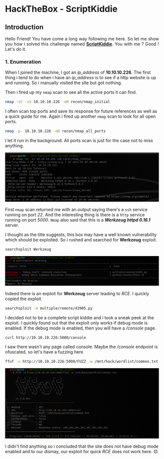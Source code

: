 # HackTheBox - ScriptKiddie

## Introduction
<p align="justify">
Hello Friend! You have come a long way following me here. So let me show you how i solved this challenge named <b><u>ScriptKiddie</u></b>. You with me ? Good ! Let's do it.
</p>

### 1. Enumeration
When I joined the machine, I got an *ip_address* of **10.10.10.226**. The first thing i tend to do when i have an *ip_address* is to see if a http website is up and running. So i manually visited the site but got nothing.

Then i fired up my `nmap` scan to see all the active ports it can find.

```bash
nmap -sC -sV 10.10.10.226 -oN recon/nmap_initial
```

I often scan top ports and save its response for future references as well as a quick guide for me. Again i fired up another `nmap` scan to look for all open ports.

```bash
nmap -p- 10.10.10.226 -oN recon/nmap_all_ports
```

I let it run in the background. All ports scan is just for the case not to miss anything.

![](2021-05-07-09-13-35.png)

First `nmap` scan returned me with an output saying there's a `ssh` service running on port *22*. And the interesting thing is there is a `http` service running on port *5000*. `Nmap` also said that this is a ***Werkzeug httpd 0.16.1*** server.

I thought as the title suggests, this box may have a well known vulnerability which should be exploited. So i rushed and searched for **Werkzeug** exploit.

```bash
searchsploit Werkzeug
```

![](2021-05-07-09-19-16.png)

Indeed there is an exploit for **Werkzeug** server leading to *RCE*. I quickly copied the exploit.

```bash
searchsploit -m multiple/remote/43905.py
```

I decided not to be a complete script kiddie and i took a sneak peek at the exploit. I quickly found out that the exploit only works if debug mode is enabled. If the debug mode is enabled, then you will have a */console* page.

```bash
curl http://10.10.10.226:5000/console
```

I saw there wasn't any page called console. Maybe the */console* endpoint is ofuscated, so let's have a fuzzing here

```bash
ffuf -u http://10.10.10.226:5000/FUZZ -w /mnt/hack/wordlist/common.txt
```

![](2021-05-07-09-25-57.png)

I didn't find anything so i concluded that the site does not have debug mode enabled and to our dismay, our exploit for quick *RCE* does not work here. :disappointed:
